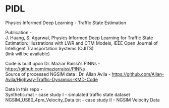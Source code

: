 # PIDL
Physics Informed Deep Learning - Traffic State Estimation

Publication -     
J. Huang, S. Agarwal, Physics Informed Deep Learning for Traffic State Estimation: Illustrations with LWR and CTM Models, IEEE Open Journal of Intelligent Transportation Systems (OJITS)    
(link will be available)

Code is built upon Dr. Maziar Raissi's PINNs - https://github.com/maziarraissi/PINNs    
Source of processed NGSIM data : Dr. Allan Avila - https://github.com/Allan-Avila/Highway-Traffic-Dynamics-KMD-Code     

Data in this repo -     
Synthetic.mat - case study I - simulated traffic state dataset    
NGSIM_US80_4pm_Velocity_Data.txt - case study II - NGSIM Velocity Data
